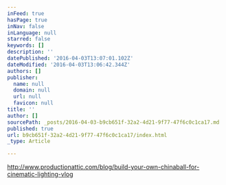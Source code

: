```yaml
---
inFeed: true
hasPage: true
inNav: false
inLanguage: null
starred: false
keywords: []
description: ''
datePublished: '2016-04-03T13:07:01.102Z'
dateModified: '2016-04-03T13:06:42.344Z'
authors: []
publisher:
  name: null
  domain: null
  url: null
  favicon: null
title: ''
author: []
sourcePath: _posts/2016-04-03-b9cb651f-32a2-4d21-9f77-47f6c0c1ca17.md
published: true
url: b9cb651f-32a2-4d21-9f77-47f6c0c1ca17/index.html
_type: Article

---
```

http://www.productionattic.com/blog/build-your-own-chinaball-for-cinematic-lighting-vlog